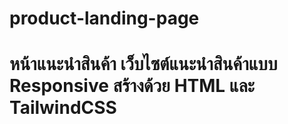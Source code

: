 # product-landing-page
# หน้าแนะนําสินค้า เว็บไซต์แนะนําสินค้าแบบ Responsive สร้างด้วย HTML และ TailwindCSS